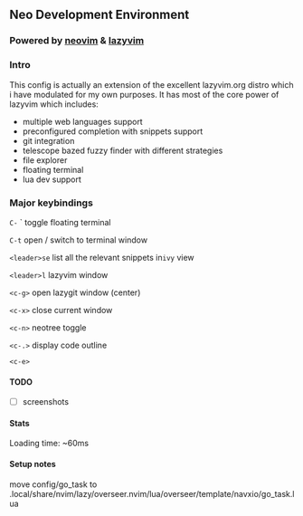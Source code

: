 ## Neo Development Environment

### Powered by [neovim](https://neovim.io) & [lazyvim](https://github.com/lazyvim/lazyvim)

### Intro

This config is actually an extension of the excellent lazyvim.org distro which i have modulated for my own purposes. It has most of the core power of lazyvim which includes:

- multiple web languages support
- preconfigured completion with snippets support
- git integration
- telescope bazed fuzzy finder with different strategies
- file explorer
- floating terminal
- lua dev support

### Major keybindings

`C-` ` toggle floating terminal

`C-t` open / switch to terminal window

`<leader>se` list all the relevant snippets in`ivy` view

`<leader>l` lazyvim window

`<c-g>` open lazygit window (center)

`<c-x>` close current window

`<c-n>` neotree toggle

`<c-.>` display code outline

`<c-e>`

#### TODO

- [ ] screenshots

#### Stats

Loading time: ~60ms

#### Setup notes

move config/go_task to .local/share/nvim/lazy/overseer.nvim/lua/overseer/template/navxio/go_task.lua
